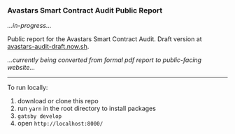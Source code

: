 ### Avastars Smart Contract Audit Public Report

_...in-progress..._

Public report for the Avastars Smart Contract Audit. Draft version at [avastars-audit-draft.now.sh](https://avastars-audit-draft.now.sh).

_...currently being converted from formal pdf report to public-facing website..._

---

To run locally:

1. download or clone this repo
2. run `yarn` in the root directory to install packages
3. `gatsby develop`
4. open `http://localhost:8000/`
